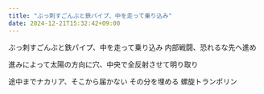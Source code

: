 ```yaml
---
title: "ぶっ刺すごんぶと鉄パイプ、中を走って乗り込み"
date: 2024-12-21T15:32:42+09:00
---
```

ぶっ刺すごんぶと鉄パイプ、中を走って乗り込み
内部戦闘、恐れるな先へ進め

進みによって太陽の方向に穴、中央で全反射させて明り取り

途中までナカリア、そこから届かない
その分を埋める
螺旋トランポリン
